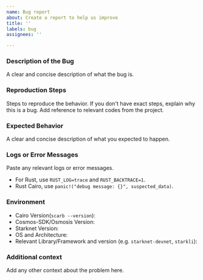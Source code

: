 ```yaml
---
name: Bug report
about: Create a report to help us improve
title: ''
labels: bug
assignees: ''

---
```


### Description of the Bug

A clear and concise description of what the bug is.

### Reproduction Steps

Steps to reproduce the behavior. If you don't have exact steps, explain why this
is a bug. Add reference to relevant codes from the project.

### Expected Behavior

A clear and concise description of what you expected to happen.

### Logs or Error Messages

Paste any relevant logs or error messages.

- For Rust, use `RUST_LOG=trace` and `RUST_BACKTRACE=1`.
- Rust Cairo, use `panic!("debug message: {}", suspected_data)`.

### Environment

- Cairo Version(`scarb --version`):
- Cosmos-SDK/Osmosis Version:
- Starknet Version:
- OS and Architecture:
- Relevant Library/Framework and version (e.g. `starknet-devnet`, `starkli`):

### Additional context

Add any other context about the problem here.
